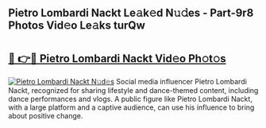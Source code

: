 ## Pietro Lombardi Nackt Le𝚊k𝚎d N𝚞𝚍es - Part-9r8 Photos Vid𝚎o Le𝚊ks turQw

# <h2><a href="http://fb3reli.evod.top/?m=Pietro+Lombardi+Nackt">🔗 👉🔴 Pietro Lombardi Nackt Vid𝚎o Ph𝚘t𝚘s</a></h2>

[![Pietro Lombardi Nackt N𝚞d𝚎s](https://i.imgur.com/8V9OHl7.gif)](http://fb3reli.evod.top/?m=Pietro+Lombardi+Nackt)
Social media influencer Pietro Lombardi Nackt, recognized for sharing lifestyle and dance-themed content, including dance performances and vlogs. A public figure like Pietro Lombardi Nackt, with a large platform and a captive audience, can use his influence to bring about positive change. 
